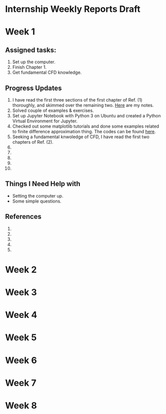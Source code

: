 # Internship Weekly Reports Draft

# Week 1

## Assigned tasks:
1. Set up the computer.
2. Finish Chapter 1.
3. Get fundamental CFD knowledge. 


## Progress Updates

1. I have read the first three sections of the first chapter of Ref. (1) thoroughly, and skimmed over the remaining two. [Here](https://www.example.com) are my notes.
2. Solved couple of examples & exercises.
3. Set up Jupyter Notebook with Python 3 on Ubuntu and created a Python Virtual Environment for Jupyter.
4. Checked out some matplotlib tutorials and done some examples related to finite difference approximation thing. The codes can be found [here]([https://www.example.com](https://github.com/Phatimah/Internship-weekly-reports-draft/blob/main/FDM.ipynb)).
5. Seeking a fundamental knwoledge of CFD, I have read the first two chapters of Ref. (2).
6. 
7.
8.
9.
10.



## Things I Need Help with 
- Setting the computer up.
- Some simple questions.



## References
1.
2.
3.
4.
5.

# Week 2

# Week 3

# Week 4

# Week 5

# Week 6

# Week 7

# Week 8
